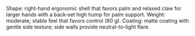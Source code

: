 Shape: right-hand ergonomic shell that favors palm and relaxed claw for larger hands with a back‑set high hump for palm support.
Weight: moderate; stable feel that favors control (80 g).
Coating: matte coating with gentle side texture; side walls provide neutral-to-light flare.
